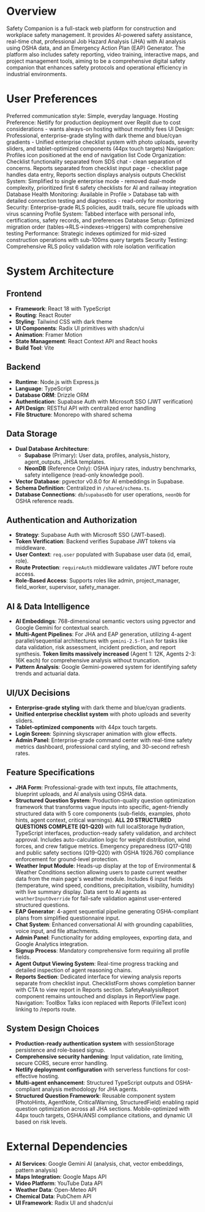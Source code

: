 # Overview

Safety Companion is a full-stack web platform for construction and workplace safety management. It provides AI-powered safety assistance, real-time chat, professional Job Hazard Analysis (JHA) with AI analysis using OSHA data, and an Emergency Action Plan (EAP) Generator. The platform also includes safety reporting, video training, interactive maps, and project management tools, aiming to be a comprehensive digital safety companion that enhances safety protocols and operational efficiency in industrial environments.

# User Preferences

Preferred communication style: Simple, everyday language.
Hosting Preference: Netlify for production deployment over Replit due to cost considerations - wants always-on hosting without monthly fees
UI Design: Professional, enterprise-grade styling with dark theme and blue/cyan gradients - Unified enterprise checklist system with photo uploads, severity sliders, and tablet-optimized components (44px touch targets)
Navigation: Profiles icon positioned at the end of navigation list
Code Organization: Checklist functionality separated from SDS chat - clean separation of concerns. Reports separated from checklist input page - checklist page handles data entry, Reports section displays analysis outputs
Checklist System: Simplified to single enterprise mode - removed dual-mode complexity, prioritized first 6 safety checklists for AI and railway integration
Database Health Monitoring: Available in Profile > Database tab with detailed connection testing and diagnostics - read-only for monitoring
Security: Enterprise-grade RLS policies, audit trails, secure file uploads with virus scanning
Profile System: Tabbed interface with personal info, certifications, safety records, and preferences
Database Setup: Optimized migration order (tables→RLS→indexes→triggers) with comprehensive testing
Performance: Strategic indexes optimized for mid-sized construction operations with sub-100ms query targets
Security Testing: Comprehensive RLS policy validation with role isolation verification

# System Architecture

## Frontend
- **Framework**: React 18 with TypeScript
- **Routing**: React Router
- **Styling**: Tailwind CSS with dark theme
- **UI Components**: Radix UI primitives with shadcn/ui
- **Animation**: Framer Motion
- **State Management**: React Context API and React hooks
- **Build Tool**: Vite

## Backend
- **Runtime**: Node.js with Express.js
- **Language**: TypeScript
- **Database ORM**: Drizzle ORM
- **Authentication**: Supabase Auth with Microsoft SSO (JWT verification)
- **API Design**: RESTful API with centralized error handling
- **File Structure**: Monorepo with shared schema

## Data Storage
- **Dual Database Architecture**:
  - **Supabase** (Primary): User data, profiles, analysis_history, agent_outputs, JHSA templates.
  - **NeonDB** (Reference Only): OSHA injury rates, industry benchmarks, safety intelligence (read-only knowledge pool).
- **Vector Database**: pgvector v0.8.0 for AI embeddings in Supabase.
- **Schema Definition**: Centralized in `/shared/schema.ts`.
- **Database Connections**: `db`/`supabaseDb` for user operations, `neonDb` for OSHA reference reads.

## Authentication and Authorization
- **Strategy**: Supabase Auth with Microsoft SSO (JWT-based).
- **Token Verification**: Backend verifies Supabase JWT tokens via middleware.
- **User Context**: `req.user` populated with Supabase user data (id, email, role).
- **Route Protection**: `requireAuth` middleware validates JWT before route access.
- **Role-Based Access**: Supports roles like admin, project_manager, field_worker, supervisor, safety_manager.

## AI & Data Intelligence
- **AI Embeddings**: 768-dimensional semantic vectors using pgvector and Google Gemini for contextual search.
- **Multi-Agent Pipelines**: For JHA and EAP generation, utilizing 4-agent parallel/sequential architectures with `gemini-2.5-flash` for tasks like data validation, risk assessment, incident prediction, and report synthesis. **Token limits massively increased** (Agent 1: 12K, Agents 2-3: 16K each) for comprehensive analysis without truncation.
- **Pattern Analysis**: Google Gemini-powered system for identifying safety trends and actuarial data.

## UI/UX Decisions
- **Enterprise-grade styling** with dark theme and blue/cyan gradients.
- **Unified enterprise checklist system** with photo uploads and severity sliders.
- **Tablet-optimized components** with 44px touch targets.
- **Login Screen**: Spinning skyscraper animation with glow effects.
- **Admin Panel**: Enterprise-grade command center with real-time safety metrics dashboard, professional card styling, and 30-second refresh rates.

## Feature Specifications
- **JHA Form**: Professional-grade with text inputs, file attachments, blueprint uploads, and AI analysis using OSHA data.
- **Structured Question System**: Production-quality question optimization framework that transforms vague inputs into specific, agent-friendly structured data with 5 core components (sub-fields, examples, photo hints, agent context, critical warnings). **ALL 20 STRUCTURED QUESTIONS COMPLETE (Q1-Q20)** with full localStorage hydration, TypeScript interfaces, production-ready safety validation, and architect approval. Includes auto-calculation logic for weight distribution, wind forces, and crew fatigue metrics. Emergency preparedness (Q17-Q18) and public safety sections (Q19-Q20) with OSHA 1926.760 compliance enforcement for ground-level protection.
- **Weather Input Module**: Heads-up display at the top of Environmental & Weather Conditions section allowing users to paste current weather data from the main page's weather module. Includes 6 input fields (temperature, wind speed, conditions, precipitation, visibility, humidity) with live summary display. Data sent to AI agents as `weatherInputOverride` for fail-safe validation against user-entered structured questions.
- **EAP Generator**: 4-agent sequential pipeline generating OSHA-compliant plans from simplified questionnaire input.
- **Chat System**: Enhanced conversational AI with grounding capabilities, voice input, and file attachments.
- **Admin Panel**: Functionality for adding employees, exporting data, and Google Analytics integration.
- **Signup Process**: Mandatory comprehensive form requiring all profile fields.
- **Agent Output Viewing System**: Real-time progress tracking and detailed inspection of agent reasoning chains.
- **Reports Section**: Dedicated interface for viewing analysis reports separate from checklist input. ChecklistForm shows completion banner with CTA to view report in Reports section. SafetyAnalysisReport component remains untouched and displays in ReportView page. Navigation: ToolBox Talks icon replaced with Reports (FileText icon) linking to /reports route.

## System Design Choices
- **Production-ready authentication system** with sessionStorage persistence and role-based signup.
- **Comprehensive security hardening**: Input validation, rate limiting, secure CORS, secure error handling.
- **Netlify deployment configuration** with serverless functions for cost-effective hosting.
- **Multi-agent enhancement**: Structured TypeScript outputs and OSHA-compliant analysis methodology for JHA agents.
- **Structured Question Framework**: Reusable component system (PhotoHints, AgentNote, CriticalWarning, StructuredField) enabling rapid question optimization across all JHA sections. Mobile-optimized with 44px touch targets, OSHA/ANSI compliance citations, and dynamic UI based on risk levels.

# External Dependencies

- **AI Services**: Google Gemini AI (analysis, chat, vector embeddings, pattern analysis)
- **Maps Integration**: Google Maps API
- **Video Platform**: YouTube Data API
- **Weather Data**: Open-Meteo API
- **Chemical Data**: PubChem API
- **UI Framework**: Radix UI and shadcn/ui